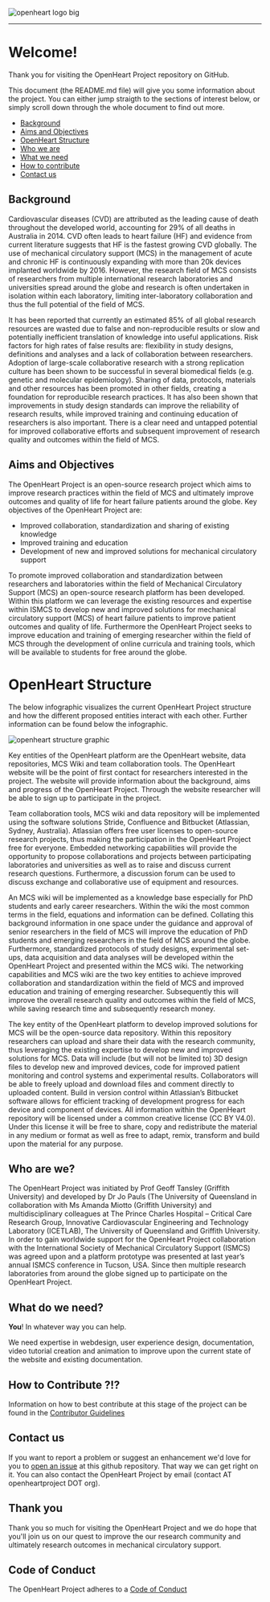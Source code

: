 ![openheart logo big](https://cloud.githubusercontent.com/assets/29052135/26570534/7620fae6-4554-11e7-8481-e0dfbe25eb17.PNG)

---

# Welcome!
Thank you for visiting the OpenHeart Project repository on GitHub.

This document (the README.md file) will give you some information about the project. You can either jump straigth to the sections of interest below, or simply scroll down through the whole document to find out more.

* [Background](#Background)
* [Aims and Objectives](#Aims-and-Objectives)
* [OpenHeart Structure](#OpenHeart-Structure)
* [Who we are](#Who-are-we?)
* [What we need](#What-do-we-need?)
* [How to contribute](#How-to-contribute-?!?)
* [Contact us](#Contact-us)

## Background
Cardiovascular diseases (CVD) are attributed as the leading cause of death throughout the developed world, accounting for 29% of all deaths in Australia in 2014. CVD often leads to heart failure (HF) and evidence from current literature suggests that HF is the fastest growing CVD globally. The use of mechanical circulatory support (MCS) in the management of acute and chronic HF is continuously expanding with more than 20k devices implanted worldwide by 2016. However, the research field of MCS consists of researchers from multiple international research laboratories and universities spread around the globe and research is often undertaken in isolation within each laboratory, limiting inter-laboratory collaboration and thus the full potential of the field of MCS. 

It has been reported that currently an estimated 85% of all global research resources are wasted due to false and non-reproducible results or slow and potentially inefficient translation of knowledge into useful applications. Risk factors for high rates of false results are: flexibility in study designs, definitions and analyses and a lack of collaboration between researchers. Adoption of large-scale collaborative research with a strong replication culture has been shown to be successful in several biomedical fields (e.g. genetic and molecular epidemiology). Sharing of data, protocols, materials and other resources has been promoted in other fields, creating a foundation for reproducible research practices. It has also been shown that improvements in study design standards can improve the reliability of research results, while improved training and continuing education of researchers is also important. There is a clear need and untapped potential for improved collaborative efforts and subsequent improvement of research quality and outcomes within the field of MCS.

## Aims and Objectives

The OpenHeart Project is an open-source research project which aims to improve research practices within the field of MCS and ultimately improve outcomes and quality of life for heart failure patients around the globe. Key objectives of the OpenHeart Project are:

* Improved collaboration, standardization and sharing of existing knowledge
* Improved training and education
* Development of new and improved solutions for mechanical circulatory support

To promote improved collaboration and standardization between researchers and laboratories within the field of Mechanical Circulatory Support (MCS) an open-source research platform has been developed. Within this platform we can leverage the existing resources and expertise within ISMCS to develop new and improved solutions for mechanical circulatory support (MCS) of heart failure patients to improve patient outcomes and quality of life. Furthermore the OpenHeart Project seeks to improve education and training of emerging researcher within the field of MCS through the development of online curricula and training tools, which will be available to students for free around the globe.

# OpenHeart Structure

The below infographic visualizes the current OpenHeart Project structure and how the different proposed entities interact with each other. Further information can be found below the infographic.

![openheart structure graphic](https://user-images.githubusercontent.com/29052135/37572591-1db0b7de-2b59-11e8-95aa-35a86f4d5d99.PNG)

Key entities of the OpenHeart platform are the OpenHeart website, data repositories, MCS Wiki and team collaboration tools. The OpenHeart website will be the point of first contact for researchers interested in the project. The website will provide information about the background, aims and progress of the OpenHeart Project. Through the website researcher will be able to sign up to participate in the project.

Team collaboration tools, MCS wiki and data repository will be implemented using the software solutions Stride, Confluence and Bitbucket (Atlassian, Sydney, Australia). Atlassian offers free user licenses to open-source research projects, thus making the participation in the OpenHeart Project free for everyone. Embedded networking capabilities will provide the opportunity to propose collaborations and projects between participating laboratories and universities as well as to raise and discuss current research questions. Furthermore, a discussion forum can be used to discuss exchange and collaborative use of equipment and resources. 

An MCS wiki will be implemented as a knowledge base especially for PhD students and early career researchers. Within the wiki the most common terms in the field, equations and information can be defined. Collating this background information in one space under the guidance and approval of senior researchers in the field of MCS will improve the education of PhD students and emerging researchers in the field of MCS around the globe. Furthermore, standardized protocols of study designs, experimental set-ups, data acquisition and data analyses will be developed within the OpenHeart Project and presented within the MCS wiki. The networking capabilities and MCS wiki are the two key entities to achieve improved collaboration and standardization within the field of MCS and improved education and training of emerging researcher. Subsequently this will improve the overall research quality and outcomes within the field of MCS, while saving research time and subsequently research money.

The key entity of the OpenHeart platform to develop improved solutions for MCS will be the open-source data repository. Within this repository researchers can upload and share their data with the research community, thus leveraging the existing expertise to develop new and improved solutions for MCS. Data will include (but will not be limited to) 3D design files to develop new and improved devices, code for improved patient monitoring and control systems and experimental results. Collaborators will be able to freely upload and download files and comment directly to uploaded content. Build in version control within Atlassian’s Bitbucket software allows for efficient tracking of development progress for each device and component of devices. All information within the OpenHeart repository will be licensed under a common creative license (CC BY V4.0). Under this license it will be free to share, copy and redistribute the material in any medium or format as well as free to adapt, remix, transform and build upon the material for any purpose.

## Who are we?
The OpenHeart Project was initiated by Prof Geoff Tansley (Griffith University) and developed by Dr Jo Pauls (The University of Queensland in collaboration with Ms Amanda Miotto (Griffith University) and multidisciplinary colleagues at The Prince Charles Hospital – Critical Care Research Group, Innovative Cardiovascular Engineering and Technology Laboratory (ICETLAB), The University of Queensland and Griffith University. In order to gain worldwide support for the OpenHeart Project collaboration with the International Society of Mechanical Circulatory Support (ISMCS) was agreed upon and a platform prototype was presented at last year’s annual ISMCS conference in Tucson, USA. Since then multiple research laboratories from around the globe signed up to participate on the OpenHeart Project.

## What do we need?

**You**! In whatever way you can help.

We need expertise in webdesign, user experience design, documentation, video tutorial creation and animation to improve upon the current state of the website and existing documentation.

## How to Contribute ?!?
Information on how to best contribute at this stage of the project can be found in the [Contributor Guidelines](https://github.com/JoPauls/OpenHeart-Project/blob/master/CONTRIBUTOR%20GUIDELINES.md)

## Contact us
If you want to report a problem or suggest an enhancement we'd love for you to [open an issue](https://github.com/JoPauls/OpenHeart-Project/issues) at this github repository. That way we can get right on it.
You can also contact the OpenHeart Project by email (contact AT openheartproject DOT org).

## Thank you
Thank you so much for visiting the OpenHeart Project and we do hope that you'll join us on our quest to improve the our research community and ultimately research outcomes in mechanical circulatory support.

## Code of Conduct
The OpenHeart Project adheres to a [Code of Conduct](https://github.com/JoPauls/OpenHeart-Project/blob/master/CODE_OF_CONDUCT.md)

